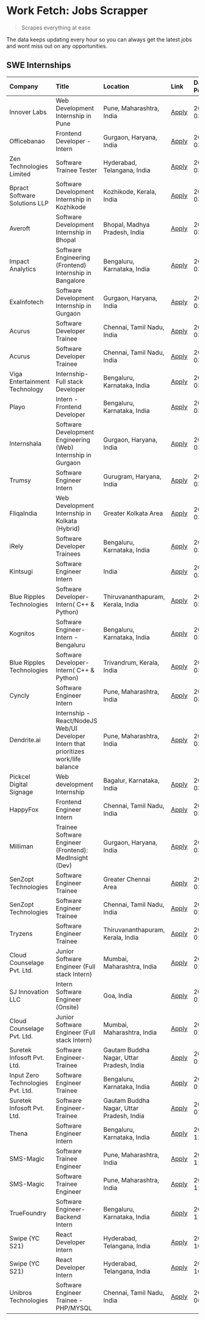# Work Fetch: Jobs Scrapper
> Scrapes everything at ease

The data keeps updating every hour so you can always get the latest jobs and wont miss out on any opportunities.

## SWE Internships
<!--START_SECTION:workfetch-->
| Company                           | Title                                                                                | Location                                  | Link                                                                                                                                                                                                                                                                                              | Date Posted   |
|:----------------------------------|:-------------------------------------------------------------------------------------|:------------------------------------------|:--------------------------------------------------------------------------------------------------------------------------------------------------------------------------------------------------------------------------------------------------------------------------------------------------|:--------------|
| Innover Labs                      | Web Development Internship in Pune                                                   | Pune, Maharashtra, India                  | [Apply](https://in.linkedin.com/jobs/view/web-development-internship-in-pune-at-innover-labs-3875494237?position=10&pageNum=0&refId=WyE7N0k8ovegKHpMscS8YQ%3D%3D&trackingId=IfoIpaJMxdFMv8yrJYOMdA%3D%3D&trk=public_jobs_jserp-result_search-card)                                                | 2024-03-28    |
| Officebanao                       | Frontend Developer - Intern                                                          | Gurgaon, Haryana, India                   | [Apply](https://in.linkedin.com/jobs/view/frontend-developer-intern-at-officebanao-3871265915?position=17&pageNum=0&refId=WyE7N0k8ovegKHpMscS8YQ%3D%3D&trackingId=8DTvFMjOl7TP6WePn4pODw%3D%3D&trk=public_jobs_jserp-result_search-card)                                                          | 2024-03-28    |
| Zen Technologies Limited          | Software Trainee Tester                                                              | Hyderabad, Telangana, India               | [Apply](https://in.linkedin.com/jobs/view/software-trainee-tester-at-zen-technologies-limited-3872036112?position=13&pageNum=0&refId=WyE7N0k8ovegKHpMscS8YQ%3D%3D&trackingId=WvNzKpoY9JpGNryFqgRaGw%3D%3D&trk=public_jobs_jserp-result_search-card)                                               | 2024-03-27    |
| Bpract Software Solutions LLP     | Software Development Internship in Kozhikode                                         | Kozhikode, Kerala, India                  | [Apply](https://in.linkedin.com/jobs/view/software-development-internship-in-kozhikode-at-bpract-software-solutions-llp-3874054300?position=23&pageNum=0&refId=WyE7N0k8ovegKHpMscS8YQ%3D%3D&trackingId=Is8%2FNiq%2BzsM3fNETr%2FGHMA%3D%3D&trk=public_jobs_jserp-result_search-card)               | 2024-03-27    |
| Averoft                           | Software Development Internship in Bhopal                                            | Bhopal, Madhya Pradesh, India             | [Apply](https://in.linkedin.com/jobs/view/software-development-internship-in-bhopal-at-averoft-3874051550?position=53&pageNum=0&refId=WyE7N0k8ovegKHpMscS8YQ%3D%3D&trackingId=B%2BHKcG3p3VXLupRzXIlPlA%3D%3D&trk=public_jobs_jserp-result_search-card)                                            | 2024-03-27    |
| Impact Analytics                  | Software Engineering (Frontend) Internship in Bangalore                              | Bengaluru, Karnataka, India               | [Apply](https://in.linkedin.com/jobs/view/software-engineering-frontend-internship-in-bangalore-at-impact-analytics-3872535077?position=6&pageNum=0&refId=WyE7N0k8ovegKHpMscS8YQ%3D%3D&trackingId=aZdRJqkCmwfkgeMTWy9YRg%3D%3D&trk=public_jobs_jserp-result_search-card)                          | 2024-03-26    |
| ExaInfotech                       | Software Development Internship in Gurgaon                                           | Gurgaon, Haryana, India                   | [Apply](https://in.linkedin.com/jobs/view/software-development-internship-in-gurgaon-at-exainfotech-3872534185?position=20&pageNum=0&refId=WyE7N0k8ovegKHpMscS8YQ%3D%3D&trackingId=3Vw0VaRj9Ew3HhovilNhCw%3D%3D&trk=public_jobs_jserp-result_search-card)                                         | 2024-03-26    |
| Acurus                            | Software Developer Trainee                                                           | Chennai, Tamil Nadu, India                | [Apply](https://in.linkedin.com/jobs/view/software-developer-trainee-at-acurus-3871400616?position=28&pageNum=0&refId=WyE7N0k8ovegKHpMscS8YQ%3D%3D&trackingId=v%2BEC2GY9HlH%2B2ONvQgfhQw%3D%3D&trk=public_jobs_jserp-result_search-card)                                                          | 2024-03-26    |
| Acurus                            | Software Developer Trainee                                                           | Chennai, Tamil Nadu, India                | [Apply](https://in.linkedin.com/jobs/view/software-developer-trainee-at-acurus-3871400616?position=3&pageNum=2&refId=OoqAS7vGITCg0LVewQRDjg%3D%3D&trackingId=Apr9lIJUJkGYk6tmAjjb3A%3D%3D&trk=public_jobs_jserp-result_search-card)                                                               | 2024-03-26    |
| Viga Entertainment Technology     | Internship-Full stack Developer                                                      | Bengaluru, Karnataka, India               | [Apply](https://in.linkedin.com/jobs/view/internship-full-stack-developer-at-viga-entertainment-technology-3870669789?position=39&pageNum=0&refId=WyE7N0k8ovegKHpMscS8YQ%3D%3D&trackingId=7t3ilIdhYgmiaDjOMYtIYQ%3D%3D&trk=public_jobs_jserp-result_search-card)                                  | 2024-03-25    |
| Playo                             | Intern - Frontend Developer                                                          | Bengaluru, Karnataka, India               | [Apply](https://in.linkedin.com/jobs/view/intern-frontend-developer-at-playo-3864131172?position=8&pageNum=0&refId=WyE7N0k8ovegKHpMscS8YQ%3D%3D&trackingId=xPTUn%2B%2Bw76M6cmT64ufdGA%3D%3D&trk=public_jobs_jserp-result_search-card)                                                             | 2024-03-22    |
| Internshala                       | Software Development Engineering (Web) Internship in Gurgaon                         | Gurgaon, Haryana, India                   | [Apply](https://in.linkedin.com/jobs/view/software-development-engineering-web-internship-in-gurgaon-at-internshala-3865617795?position=2&pageNum=0&refId=WyE7N0k8ovegKHpMscS8YQ%3D%3D&trackingId=8KsaIOI7t2YLTygz21hFwA%3D%3D&trk=public_jobs_jserp-result_search-card)                          | 2024-03-20    |
| Trumsy                            | Software Engineer Intern                                                             | Gurugram, Haryana, India                  | [Apply](https://in.linkedin.com/jobs/view/software-engineer-intern-at-trumsy-3864795201?position=41&pageNum=0&refId=WyE7N0k8ovegKHpMscS8YQ%3D%3D&trackingId=ScFOLgXoQuMQHjk5L5nT3w%3D%3D&trk=public_jobs_jserp-result_search-card)                                                                | 2024-03-20    |
| FliqaIndia                        | Web Development Internship in Kolkata (Hybrid)                                       | Greater Kolkata Area                      | [Apply](https://in.linkedin.com/jobs/view/web-development-internship-in-kolkata-hybrid-at-fliqaindia-3864372048?position=44&pageNum=0&refId=WyE7N0k8ovegKHpMscS8YQ%3D%3D&trackingId=TylGYTKFpanDg5Lz1EOcMQ%3D%3D&trk=public_jobs_jserp-result_search-card)                                        | 2024-03-19    |
| iRely                             | Software Developer Trainees                                                          | Bengaluru, Karnataka, India               | [Apply](https://in.linkedin.com/jobs/view/software-developer-trainees-at-irely-3860566039?position=4&pageNum=0&refId=WyE7N0k8ovegKHpMscS8YQ%3D%3D&trackingId=6FmqcxbpfGZamA%2B6p8TIiQ%3D%3D&trk=public_jobs_jserp-result_search-card)                                                             | 2024-03-18    |
| Kintsugi                          | Software Engineer Intern                                                             | India                                     | [Apply](https://in.linkedin.com/jobs/view/software-engineer-intern-at-kintsugi-3857074071?position=40&pageNum=0&refId=WyE7N0k8ovegKHpMscS8YQ%3D%3D&trackingId=2efw1Y6s7DYuQaIpp%2FtIlQ%3D%3D&trk=public_jobs_jserp-result_search-card)                                                            | 2024-03-16    |
| Blue Ripples Technologies         | Software Developer- Intern( C++ & Python)                                            | Thiruvananthapuram, Kerala, India         | [Apply](https://in.linkedin.com/jobs/view/software-developer-intern-c%2B%2B-python-at-blue-ripples-technologies-3855594494?position=19&pageNum=0&refId=WyE7N0k8ovegKHpMscS8YQ%3D%3D&trackingId=r%2BstlCrg%2B5wfs1P%2F36SfyA%3D%3D&trk=public_jobs_jserp-result_search-card)                       | 2024-03-14    |
| Kognitos                          | Software Engineer-Intern -Bengaluru                                                  | Bengaluru, Karnataka, India               | [Apply](https://in.linkedin.com/jobs/view/software-engineer-intern-bengaluru-at-kognitos-3855361239?position=9&pageNum=0&refId=WyE7N0k8ovegKHpMscS8YQ%3D%3D&trackingId=VS4c%2Bn1YxEMRq%2BkaBLkXYg%3D%3D&trk=public_jobs_jserp-result_search-card)                                                 | 2024-03-13    |
| Blue Ripples Technologies         | Software Developer- Intern( C++  & Python)                                           | Trivandrum, Kerala, India                 | [Apply](https://in.linkedin.com/jobs/view/software-developer-intern-c%2B%2B-python-at-blue-ripples-technologies-3856150730?position=21&pageNum=0&refId=WyE7N0k8ovegKHpMscS8YQ%3D%3D&trackingId=lUyhSoUwGt0KPDQ5xH6suA%3D%3D&trk=public_jobs_jserp-result_search-card)                             | 2024-03-13    |
| Cyncly                            | Software Engineer Intern                                                             | Pune, Maharashtra, India                  | [Apply](https://in.linkedin.com/jobs/view/software-engineer-intern-at-cyncly-3853990178?position=22&pageNum=0&refId=WyE7N0k8ovegKHpMscS8YQ%3D%3D&trackingId=A%2BzafdBNdCVoKPBlYUharg%3D%3D&trk=public_jobs_jserp-result_search-card)                                                              | 2024-03-13    |
| Dendrite.ai                       | Internship - React/NodeJS Web/UI Developer Intern that prioritizes work/life balance | Pune, Maharashtra, India                  | [Apply](https://in.linkedin.com/jobs/view/internship-react-nodejs-web-ui-developer-intern-that-prioritizes-work-life-balance-at-dendrite-ai-3853583200?position=38&pageNum=0&refId=WyE7N0k8ovegKHpMscS8YQ%3D%3D&trackingId=V3ZxIy85oLWmVLhPCkdfPQ%3D%3D&trk=public_jobs_jserp-result_search-card) | 2024-03-12    |
| Pickcel Digital Signage           | Web development Internship                                                           | Bagalur, Karnataka, India                 | [Apply](https://in.linkedin.com/jobs/view/web-development-internship-at-pickcel-digital-signage-3849506118?position=54&pageNum=0&refId=WyE7N0k8ovegKHpMscS8YQ%3D%3D&trackingId=S8wIsYnWkGiwf6Fkd5QTQg%3D%3D&trk=public_jobs_jserp-result_search-card)                                             | 2024-03-08    |
| HappyFox                          | Frontend Engineer Intern                                                             | Chennai, Tamil Nadu, India                | [Apply](https://in.linkedin.com/jobs/view/frontend-engineer-intern-at-happyfox-3848357951?position=48&pageNum=0&refId=WyE7N0k8ovegKHpMscS8YQ%3D%3D&trackingId=9mLet93qseseinbGoMDqVQ%3D%3D&trk=public_jobs_jserp-result_search-card)                                                              | 2024-03-07    |
| Milliman                          | Trainee Software Engineer (Frontend): MedInsight (Dev)                               | Gurgaon, Haryana, India                   | [Apply](https://in.linkedin.com/jobs/view/trainee-software-engineer-frontend-medinsight-dev-at-milliman-3792874280?position=12&pageNum=0&refId=WyE7N0k8ovegKHpMscS8YQ%3D%3D&trackingId=UxNnikirYs15kI9j1hcy7Q%3D%3D&trk=public_jobs_jserp-result_search-card)                                     | 2024-03-01    |
| SenZopt Technologies              | Software Engineer Trainee                                                            | Greater Chennai Area                      | [Apply](https://in.linkedin.com/jobs/view/software-engineer-trainee-at-senzopt-technologies-3827688781?position=42&pageNum=0&refId=WyE7N0k8ovegKHpMscS8YQ%3D%3D&trackingId=M8dhrRhs8MbMRZw9Ca%2Fqng%3D%3D&trk=public_jobs_jserp-result_search-card)                                               | 2024-02-12    |
| SenZopt Technologies              | Software Engineer Trainee                                                            | Chennai, Tamil Nadu, India                | [Apply](https://in.linkedin.com/jobs/view/software-engineer-trainee-at-senzopt-technologies-3827686880?position=56&pageNum=0&refId=WyE7N0k8ovegKHpMscS8YQ%3D%3D&trackingId=RncodLUt1n7Pfhn%2B6pzWQQ%3D%3D&trk=public_jobs_jserp-result_search-card)                                               | 2024-02-12    |
| Tryzens                           | Software Engineer Trainee                                                            | Thiruvananthapuram, Kerala, India         | [Apply](https://in.linkedin.com/jobs/view/software-engineer-trainee-at-tryzens-3809363491?position=43&pageNum=0&refId=WyE7N0k8ovegKHpMscS8YQ%3D%3D&trackingId=mwYq89C7z4YTZI04S7HVsA%3D%3D&trk=public_jobs_jserp-result_search-card)                                                              | 2024-01-18    |
| Cloud Counselage Pvt. Ltd.        | Junior Software Engineer (Full stack Intern)                                         | Mumbai, Maharashtra, India                | [Apply](https://in.linkedin.com/jobs/view/junior-software-engineer-full-stack-intern-at-cloud-counselage-pvt-ltd-3803132814?position=33&pageNum=0&refId=WyE7N0k8ovegKHpMscS8YQ%3D%3D&trackingId=cjwWOsS3B%2BtrjhWakDrtWA%3D%3D&trk=public_jobs_jserp-result_search-card)                          | 2024-01-11    |
| SJ Innovation LLC                 | Intern Software Engineer (Onsite)                                                    | Goa, India                                | [Apply](https://in.linkedin.com/jobs/view/intern-software-engineer-onsite-at-sj-innovation-llc-3799959011?position=47&pageNum=0&refId=WyE7N0k8ovegKHpMscS8YQ%3D%3D&trackingId=Oim6Z1X%2F8JFplkDL5RgZKQ%3D%3D&trk=public_jobs_jserp-result_search-card)                                            | 2024-01-11    |
| Cloud Counselage Pvt. Ltd.        | Junior Software Engineer (Full stack Intern)                                         | Mumbai, Maharashtra, India                | [Apply](https://in.linkedin.com/jobs/view/junior-software-engineer-full-stack-intern-at-cloud-counselage-pvt-ltd-3803132814?position=8&pageNum=2&refId=OoqAS7vGITCg0LVewQRDjg%3D%3D&trackingId=ctEjwEIN5dddLte1Ggcncg%3D%3D&trk=public_jobs_jserp-result_search-card)                             | 2024-01-11    |
| Suretek Infosoft Pvt. Ltd.        | Software Engineer-Trainee                                                            | Gautam Buddha Nagar, Uttar Pradesh, India | [Apply](https://in.linkedin.com/jobs/view/software-engineer-trainee-at-suretek-infosoft-pvt-ltd-3800934643?position=30&pageNum=0&refId=WyE7N0k8ovegKHpMscS8YQ%3D%3D&trackingId=7E2boekQ7gH1vjCUVtNO3w%3D%3D&trk=public_jobs_jserp-result_search-card)                                             | 2024-01-09    |
| Input Zero Technologies Pvt. Ltd. | Software Engineer Trainee                                                            | Bengaluru, Karnataka, India               | [Apply](https://in.linkedin.com/jobs/view/software-engineer-trainee-at-input-zero-technologies-pvt-ltd-3800927643?position=36&pageNum=0&refId=WyE7N0k8ovegKHpMscS8YQ%3D%3D&trackingId=2aVqnjCRFCAs2z%2F3neUagw%3D%3D&trk=public_jobs_jserp-result_search-card)                                    | 2024-01-09    |
| Suretek Infosoft Pvt. Ltd.        | Software Engineer-Trainee                                                            | Gautam Buddha Nagar, Uttar Pradesh, India | [Apply](https://in.linkedin.com/jobs/view/software-engineer-trainee-at-suretek-infosoft-pvt-ltd-3800934643?position=5&pageNum=2&refId=OoqAS7vGITCg0LVewQRDjg%3D%3D&trackingId=cQkSQGnjMmvNHim3Ix4gkQ%3D%3D&trk=public_jobs_jserp-result_search-card)                                              | 2024-01-09    |
| Thena                             | Software Engineer Intern                                                             | Bengaluru, Karnataka, India               | [Apply](https://in.linkedin.com/jobs/view/software-engineer-intern-at-thena-3778731751?position=24&pageNum=0&refId=WyE7N0k8ovegKHpMscS8YQ%3D%3D&trackingId=IPw2TWGH%2B50hQvHrKCO8fg%3D%3D&trk=public_jobs_jserp-result_search-card)                                                               | 2023-12-05    |
| SMS-Magic                         | Software Trainee Engineer                                                            | Pune, Maharashtra, India                  | [Apply](https://in.linkedin.com/jobs/view/software-trainee-engineer-at-sms-magic-3761409781?position=34&pageNum=0&refId=WyE7N0k8ovegKHpMscS8YQ%3D%3D&trackingId=7%2FewVL5VaeMKB47gBMTyyA%3D%3D&trk=public_jobs_jserp-result_search-card)                                                          | 2023-11-16    |
| SMS-Magic                         | Software Trainee Engineer                                                            | Pune, Maharashtra, India                  | [Apply](https://in.linkedin.com/jobs/view/software-trainee-engineer-at-sms-magic-3761409781?position=9&pageNum=2&refId=OoqAS7vGITCg0LVewQRDjg%3D%3D&trackingId=VMB10YJCoarAPKvWQWnw0g%3D%3D&trk=public_jobs_jserp-result_search-card)                                                             | 2023-11-16    |
| TrueFoundry                       | Software Engineer-Backend Intern                                                     | Bengaluru, Karnataka, India               | [Apply](https://in.linkedin.com/jobs/view/software-engineer-backend-intern-at-truefoundry-3779508170?position=37&pageNum=0&refId=WyE7N0k8ovegKHpMscS8YQ%3D%3D&trackingId=MgPGNvleNI%2FVuqaNyubCSw%3D%3D&trk=public_jobs_jserp-result_search-card)                                                 | 2023-11-10    |
| Swipe (YC S21)                    | React Developer Intern                                                               | Hyderabad, Telangana, India               | [Apply](https://in.linkedin.com/jobs/view/react-developer-intern-at-swipe-yc-s21-3737600089?position=26&pageNum=0&refId=WyE7N0k8ovegKHpMscS8YQ%3D%3D&trackingId=yLG1HxgCarwV%2FWsFJyBn8A%3D%3D&trk=public_jobs_jserp-result_search-card)                                                          | 2023-10-13    |
| Swipe (YC S21)                    | React Developer Intern                                                               | Hyderabad, Telangana, India               | [Apply](https://in.linkedin.com/jobs/view/react-developer-intern-at-swipe-yc-s21-3737600089?position=1&pageNum=2&refId=OoqAS7vGITCg0LVewQRDjg%3D%3D&trackingId=TeQ0p24SNDDvAEtAx7dxAg%3D%3D&trk=public_jobs_jserp-result_search-card)                                                             | 2023-10-13    |
| Unibros Technologies              | Software Engineer Trainee - PHP/MYSQL                                                | Chennai, Tamil Nadu, India                | [Apply](https://in.linkedin.com/jobs/view/software-engineer-trainee-php-mysql-at-unibros-technologies-3656599241?position=45&pageNum=0&refId=WyE7N0k8ovegKHpMscS8YQ%3D%3D&trackingId=ocja8p4rMLbMH1bsHbklQA%3D%3D&trk=public_jobs_jserp-result_search-card)                                       | 2023-06-12    |
<!--END_SECTION:workfetch-->
